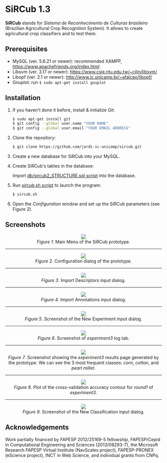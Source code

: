 # SiRCub 1.3

**SiRCub** stands for *Sistema de Reconhecimento de Culturas brasileiro* (Brazilian Agricultural Crop Recognition System).
It allows to create agricultural crop classifiers and to test them.

## Prerequisites

* MySQL (ver. 5.6.21 or newer): recommended XAMPP, https://www.apachefriends.org/index.html
* Libsvm (ver. 3.17 or newer): https://www.csie.ntu.edu.tw/~cjlin/libsvm/
* Libopf (ver. 2.1 or newer): http://www.ic.unicamp.br/~afalcao/libopf/
* Gnuplot: run `$ sudo apt-get install gnuplot`

## Installation

1. If you haven't done it before, install & initialize Git:

   ```bash
   $ sudo apt-get install git
   $ git config --global user.name "YOUR NAME"
   $ git config --global user.email "YOUR EMAIL ADDRESS"
   ```

2. Clone the repository:

   ```bash
   $ git clone https://github.com/jordi-ic-unicamp/sircub.git
   ```

3. Create a new database for SiRCub into your MySQL.

4. Create SiRCub's tables in the database:

   Import [db/sircub2_STRUCTURE.sql script](db/sircub2_STRUCTURE.sql) into the database.

5. Run [sircub.sh script](sircub.sh) to launch the program:

   ```bash
   $ sircub.sh
   ```

6. Open the *Configuration* window and set up the SiRCub parameters (see Figure 2).

## Screenshots

<p align="center">
<img src="https://raw.githubusercontent.com/jordi-ic-unicamp/sircub/master/fig/screenshots/main_menu.png" />
<br />
<i>Figure 1</i>. Main Menu of the SiRCub prototype.
</p>

---

<p align="center">
<img src="https://raw.githubusercontent.com/jordi-ic-unicamp/sircub/master/fig/screenshots/configuration.png" />
<br />
<i>Figure 2</i>. Configuration dialog of the prototype.
</p>

---

<p align="center">
<img src="https://raw.githubusercontent.com/jordi-ic-unicamp/sircub/master/fig/screenshots/import_descriptors.png" />
<br />
<i>Figure 3</i>. Import Descriptors input dialog.
</p>

---

<p align="center">
<img src="https://raw.githubusercontent.com/jordi-ic-unicamp/sircub/master/fig/screenshots/import_annotations.png" />
<br />
<i>Figure 4</i>. Import Annotations input dialog.
</p>

---

<p align="center">
<img src="https://raw.githubusercontent.com/jordi-ic-unicamp/sircub/master/fig/screenshots/new_experiment.png" />
<br />
<i>Figure 5</i>. Screenshot of the New Experiment input dialog.
</p>

---

<p align="center">
<img src="https://raw.githubusercontent.com/jordi-ic-unicamp/sircub/master/fig/screenshots/log_tab.png" />
<br />
<i>Figure 6</i>. Screenshot of <i>experiment3</i> log tab.
</p>

---

<p align="center">
<img src="https://raw.githubusercontent.com/jordi-ic-unicamp/sircub/master/fig/screenshots/results_tab.png" />
<br />
<i>Figure 7</i>. Screenshot showing the <i>experiment3</i> results page generated by the prototype.
We can see the 3 most frequent classes: <i>corn</i>, <i>cotton</i>, and <i>pearl millet</i>.
</p>

---

<p align="center">
<img src="https://raw.githubusercontent.com/jordi-ic-unicamp/sircub/master/fig/training_txt_scale_margins.png" />
<br />
<i>Figure 8</i>. Plot of the cross-validation accuracy contour for <i>round1</i> of <i>experiment3</i>.
</p>

---

<p align="center">
<img src="https://raw.githubusercontent.com/jordi-ic-unicamp/sircub/master/fig/screenshots/new_classification.png" />
<br />
<i>Figure 9</i>. Screenshot of the New Classification input dialog.
</p>

## Acknowledgements

Work partially financed by FAPESP 2012/25169-5 fellowship, FAPESP/Cepid in Computational Engineering and Sciences (2013/08293-7), the Microsoft Research FAPESP Virtual Institute (NavScales project), FAPESP-PRONEX (eScience project), INCT in Web Science, and individual grants from CNPq.


